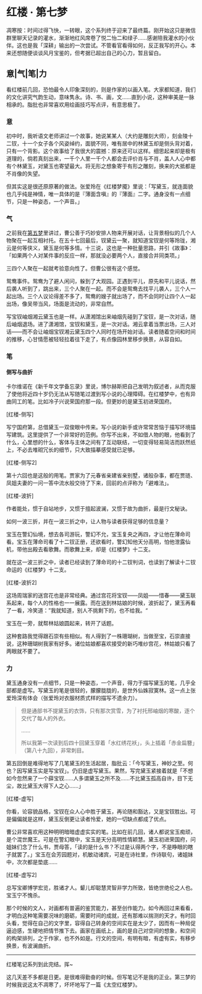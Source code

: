 # 红楼 · 第七梦

 

凋寒按：时间过得飞快，一转眼，这个系列终于迎来了最终篇。刚开始这只是微信群里聊天记录的灌水，渐渐地红风席卷了悦二怡二和绿子……感谢陪我灌水的小伙伴。这也是我「深耕」输出的一次尝试。不管看官看得如何，反正我写的开心。本来还想随便谈谈风月宝鉴的，但考据已超出自己的心力，暂且留白。



## 意|气|笔|力

看红楼前几回，恐怕最令人印象深刻的，则是作家的以画入笔。大家都知道，我们的文化讲究气韵生动，意味隽永。诗、书、画，文……直到小说，这种审美是一脉相承的。脂批也非常喜欢用绘画技巧写点评，有意思极了。



### 意

初中时，我听语文老师讲过一个故事，她说某某人（大约是雕刻大师），刻金陵十二钗，十一个女子各个风姿绰约，面貌不同，唯有居中的林黛玉却是侧头背对着，只有一个背影。这个故事给了我很大的震撼：原来还可以这样。细思起来却是极有道理的，倘若真刻出来，一千个人里一千个人都会去评价肖与不肖，盖人人心中都有个林黛玉，对黛玉也寄望最大。将无形之想象寄于有形之雕刻，换来的大抵都是不肖像的失望。

但其实这是很还原原著的做法。张爱玲在《红楼梦魇》里说：「写黛玉，就连面貌也几乎纯是神情，唯一具体的是『薄面含嗔』的『薄面』二字。通身没有一点细节，只是一种姿态，一个声音。」



### 气

之前我在[第五梦](http://mp.weixin.qq.com/s/I8dtuboiF78jh6MD28gAGw)里讲过，曹公善于巧妙安排人物来开展对话，让背景相似的几个人物聚在一起互相衬托。在五十七回最后，钗黛云一聚，就知道宝钗是何等玲珑，湘云是何等侠义，黛玉是何等多情。十三说，这也是一种批量思路，并引《故事》：「如果两个人对某件事的反应一样，那就没必要两个人，直接合并同类项。」

三四个人聚在一起就考验意向性了。但曹公很有这个感觉。

鸳鸯事件。鸳鸯为了避人闲问，躲到了大观园。正遇到平儿，原先和平儿说话，然后袭人听到了，跳出来，三个人聚在一起。而不会是鸳鸯去找平儿袭人，三个人一起出场。三个人议论得差不多了，鸳鸯的嫂子就出场了，而不会同时让四个人一起出场，像吴带当风，场面是流动的，非常自然。

写宝钗岫烟湘云黛玉也是一样。从潇湘馆出来岫烟先碰到了宝钗，是一次对话，随后岫烟退场。进了潇湘馆，宝钗和黛玉，是一次对话。湘云拿着当票出场，三人对话——而不会让岫烟宝钗湘云黛玉四个人同时在场开始对话。读者随着空间和时间的推移，心甘情愿被轻轻拉着往下走了，有点像园林里移步换景，从容自如。



### 笔

#### 侧写与曲折

卡尔维诺在《新千年文学备忘录》里说，博尔赫斯把自己发明为叙述者，从而克服了使他将近四十岁仍无法从写随笔过渡到写小说的心理障碍。在红楼梦中，也有异曲同工的笔。比如冷子兴说荣国府那一段。但更妙的是黛玉初进荣国府。

[红楼-侧写]

写宁国府第，总借黛玉一双俊眼中传来。写小说的新手或许常常苦恼于描写环境描写建筑。这里提供了一个非常好的范例。你写不出来，不如借人物的眼，他看到了什么，心里想的什么，客体与主体之间有了互动联结，一切变得轻易简洁而跃然纸上，不必去堆砌冗长的细节，只大致描摹感受就已足够。

[红楼-侧写2]

第十六回也是这般的用笔。贾家为了元春省亲建省亲别墅，诸般杂事，都在贾琏、凤姐夫妻的一问一答中流水般交待了下来，回前的点评称为「避难法」。

[红楼-波折]

作者能处，惯于自站地步，又惯于擅起波澜，又惯于故为曲折，最是行文秘诀。

如何一波三折，并在一波三折之中，让人物与读者获得足够的信息量？

宝玉在警幻仙境，想去各司游玩，警幻不允，宝玉复央之再四，才让他在薄命司看。宝玉在薄命司看了十二钗正册，还欲看时，警幻知他天分高明，怕他泄露仙机，带他出殿去看歌舞。而歌舞上来，却是《红楼梦》十二支。

就在这一波三折之中，读者已经读到了薄命司的十二钗判词，也读到了解读十二钗命运的《红楼梦》十二支。

[红楼-波折2]

这场周瑞家的送宫花也是非常经典。通过宫花将宝钗——凤姐——惜春——黛玉联系起来，每个人的性格也一一展露。而在送到林姑娘的时候，波折起了，黛玉再看了一看，冷笑道：”我就知道，别人不挑剩下的，也不给我。“

宝玉在一旁，就帮林姑娘圆起来，转开了话题。

这种套路我觉得跟石崇有些相似。有人得到了一株珊瑚树，当做至宝，石崇直接说，这种珊瑚树我家有好多。诸位姑娘都喜欢接受的新巧堆纱宫花，林姑娘只看了两眼就不要了。





### 力

黛玉通身没有一点细节，只是一种姿态，一个声音，得力于描写黛玉的笔，几乎全部都是虚写。写黛玉的笔是很轻的，朦朦胧胧的，是世外仙姝寂寞林。这一点上张爱玲深有体会（张爱玲对衣服材质式样的描写不遗余力）。

> 但是通部书不提黛玉的衣饰，只有那次赏雪，为了衬托邢岫烟的寒酸，逐个交代了每人的外衣。
>
> ……
>
> 所以我第一次读到后四十回黛玉穿着「水红绣花袄」，头上插着「赤金扁簪」（第八十九回），非常刺目。

第五回倒是难得地写了几笔黛玉的生活起居，脂批云：「今写黛玉，神妙之至。何也？因写黛玉实是写宝钗」。仍旧是虚写黛玉。果然，写完黛玉紧接着就是「不想如今忽然来了一个薛宝钗……人多谓黛玉之所不及……不比黛玉孤高自许，目下无尘，故比黛玉大得下人之心……」

[红楼-虚写]

你看，论容貌品格，宝钗在众人心中胜于黛玉，再论随和豁达，又是宝钗胜出。可是偏偏就是这样，黛玉反倒更让读者怜爱，她的一切缺点都成了优点。



曹公非常喜欢用这种明明暗暗虚虚实实的笔。比如在前几回，诸人都说宝玉痴顽，是个混世魔王。可是在警幻眼中，宝玉是天分高明性情颖慧。黛玉初进荣国府，问姐妹们念了什么书，贾母答，「读的是什么书？不过是认得两个字，不是睁眼的瞎子就罢了。」宝玉在会芳园题对，机敏动诸宾，可是在诗社里，作诗联句，诸姐妹中，次次都是垫底……

[红楼-虚写2]

总写宝卿博学宏览，胜诸才人。颦儿却聪慧灵智非学力所致，皆绝世绝伦之人也。宝玉宁不愧杀。







那个时候的文人，对画都有普遍的鉴赏能力，甚至创作能力。如今再回过来看看，才明白这种笔需要况味的磨砺，需要时间的成就，还有那难以揣测的天才。有时回头看，觉得在自己的文字里，容得自己转身的空间实在是太少了，因而有一种局促逼迫感，生硬地把情节推下去。画家在画纸上，画的是自己对空间的想象，和空间的构架排列，之于作家，也不外如是。行文的空间，有明有暗，有虚有实，有移步换景，有波澜曲折。



-----





红楼笔记系列到此完结。挥~

这几天差不多都是日更。是很难得勤奋的时候。但写笔记不是我的正业。第三梦的时候我说这太不凋寒了，坏坏地写了一篇《太空红楼梦》。

